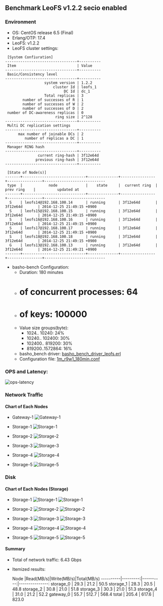 ## Benchmark LeoFS v1.2.2 secio enabled

### Environment

* OS: CentOS release 6.5 (Final)
* Erlang/OTP: 17.4
* LeoFS: v1.2.2
* LeoFS cluster settings:

```
 [System Confiuration]
---------------------------------+----------
 Item                            | Value    
---------------------------------+----------
 Basic/Consistency level
---------------------------------+----------
                  system version | 1.2.2
                      cluster Id | leofs_1
                           DC Id | dc_1
                  Total replicas | 3
        number of successes of R | 1
        number of successes of W | 2
        number of successes of D | 2
 number of DC-awareness replicas | 0
                       ring size | 2^128
---------------------------------+----------
 Multi DC replication settings
---------------------------------+----------
      max number of joinable DCs | 2
         number of replicas a DC | 1
---------------------------------+----------
 Manager RING hash
---------------------------------+----------
               current ring-hash | 3f12e64d
              previous ring-hash | 3f12e64d
---------------------------------+----------

 [State of Node(s)]
-------+-----------------------------+--------------+----------------+----------------+----------------------------
 type  |            node             |    state     |  current ring  |   prev ring    |          updated at         
-------+-----------------------------+--------------+----------------+----------------+----------------------------
  S    | leofs14@192.168.100.14      | running      | 3f12e64d       | 3f12e64d       | 2014-12-25 21:49:15 +0900
  S    | leofs15@192.168.100.15      | running      | 3f12e64d       | 3f12e64d       | 2014-12-25 21:49:15 +0900
  S    | leofs16@192.168.100.16      | running      | 3f12e64d       | 3f12e64d       | 2014-12-25 21:49:15 +0900
  S    | leofs17@192.168.100.17      | running      | 3f12e64d       | 3f12e64d       | 2014-12-25 21:49:15 +0900
  S    | leofs18@192.168.100.18      | running      | 3f12e64d       | 3f12e64d       | 2014-12-25 21:49:15 +0900
  G    | leofs13@192.168.100.13      | running      | 3f12e64d       | 3f12e64d       | 2014-12-25 21:49:21 +0900
-------+-----------------------------+--------------+----------------+----------------+----------------------------

```

* basho-bench Configuration:
    * Duration: 180 minutes
    * # of concurrent processes: 64
    * # of keys: 100000
    * Value size groups(byte):
        *   1024..  10240: 24%
        *  10240.. 102400: 30%
        * 102400.. 819200: 30%
        * 819200..1572864: 16%
    * basho_bench driver: [basho_bench_driver_leofs.erl](https://github.com/leo-project/leofs/blob/develop/test/src/basho_bench_driver_leofs.erl)
    * Configuration file: [1m_r9w1_180min.conf](20141225_215036/1m_r9w1_180min.conf)

### OPS and Latency:

![ops-latency](20141225_215036/summary.png)

### Network Traffic
#### Chart of Each Nodes

* Gateway-1
![Gateway-1](leofs13_20141225_215036/sar_1_20141225_215036_p1p1-if1.png)

* Storage-1
![Storage-1](leofs14_20141225_215036/sar_3_20141225_215036_p1p1-if1.png)

* Storage-2
![Storage-2](leofs15_20141225_215036/sar_3_20141225_215036_p1p1-if1.png)

* Storage-3
![Storage-3](leofs16_20141225_215036/sar_3_20141225_215036_p1p1-if1.png)

* Storage-4
![Storage-4](leofs17_20141225_215036/sar_3_20141225_215036_p1p1-if1.png)

* Storage-5
![Storage-5](leofs18_20141225_215036/sar_2_20141225_215036_p1p1-if1.png)


### Disk
#### Chart of Each Nodes (Storage)

* Storage-1
![Storage-1](leofs14_20141225_215036/sar_3_20141225_215036_dev8-16-t1.png)
![Storage-1](leofs14_20141225_215036/sar_3_20141225_215036_dev8-16-t2.png)

* Storage-2
![Storage-2](leofs15_20141225_215036/sar_3_20141225_215036_dev8-16-t1.png)
![Storage-2](leofs15_20141225_215036/sar_3_20141225_215036_dev8-16-t2.png)

* Storage-3
![Storage-3](leofs16_20141225_215036/sar_3_20141225_215036_dev8-16-t1.png)
![Storage-3](leofs16_20141225_215036/sar_3_20141225_215036_dev8-16-t2.png)

* Storage-4
![Storage-4](leofs17_20141225_215036/sar_3_20141225_215036_dev8-16-t1.png)
![Storage-4](leofs17_20141225_215036/sar_3_20141225_215036_dev8-16-t2.png)

* Storage-5
![Storage-5](leofs18_20141225_215036/sar_2_20141225_215036_dev8-16-t1.png)
![Storage-5](leofs18_20141225_215036/sar_2_20141225_215036_dev8-16-t2.png)


#### Summary

* Total of network traffic: 6.43 Gbps
* Itemized results:

   Node   |Read(MB/s)|Write(MB/s)|Total(MB/s)
----------|---------:|----------:|---------------:
storage_0 |     29.3 |      21.2 |      50.5
storage_1 |     28.3 |      20.5 |      48.8
storage_2 |     30.8 |      21.0 |      51.8
storage_3 |     30.3 |      21.0 |      51.3
storage_4 |     31.0 |      21.2 |      52.2
gateway_0 |     55.7 |     512.7 |     568.4
total     |    205.4 |     617.6 |     823.0

